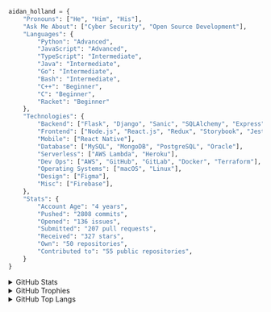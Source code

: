 ```python
aidan_holland = {
    "Pronouns": ["He", "Him", "His"],
    "Ask Me About": ["Cyber Security", "Open Source Development"],
    "Languages": {
        "Python": "Advanced",
        "JavaScript": "Advanced",
        "TypeScript": "Intermediate",
        "Java": "Intermediate",
        "Go": "Intermediate",
        "Bash": "Intermediate",
        "C++": "Beginner",
        "C": "Beginner",
        "Racket": "Beginner"
    },
    "Technologies": {
        "Backend": ["Flask", "Django", "Sanic", "SQLAlchemy", "Express", "Jinja"],
        "Frontend": ["Node.js", "React.js", "Redux", "Storybook", "Jest"],
        "Mobile": ["React Native"],
        "Database": ["MySQL", "MongoDB", "PostgreSQL", "Oracle"],
        "Serverless": ["AWS Lambda", "Heroku"],
        "Dev Ops": ["AWS", "GitHub", "GitLab", "Docker", "Terraform"],
        "Operating Systems": ["macOS", "Linux"],
        "Design": ["Figma"],
        "Misc": ["Firebase"],
    },
    "Stats": {
        "Account Age": "4 years",
        "Pushed": "2808 commits",
        "Opened": "136 issues",
        "Submitted": "207 pull requests",
        "Received": "327 stars",
        "Own": "50 repositories",
        "Contributed to": "55 public repositories",
    }
}

```

<details>
  <summary>GitHub Stats</summary>

[![GitHub Stats Card]](https://github.com/anuraghazra/github-readme-stats)

</details>

<details>
  <summary>GitHub Trophies</summary>

[![GitHub Trophies]](https://github.com/ryo-ma/github-profile-trophy)

</details>

<details>
  <summary>GitHub Top Langs</summary>

[![GitHub Top Langs]](https://github.com/anuraghazra/github-readme-stats)

</details>

<!-- Links -->

[github stats card]: https://github-readme-stats.vercel.app/api/?username=thehappydinoa
[github trophies]: https://github-profile-trophy.vercel.app/?username=thehappydinoa&column=4&margin-w=18&margin-h=15
[github top langs]: https://github-readme-stats.vercel.app/api/top-langs/?username=thehappydinoa&layout=compact
